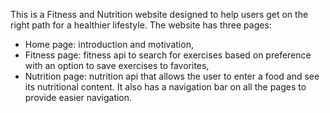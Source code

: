 This is a Fitness and Nutrition website designed to help users get on the right path for a healthier lifestyle.
The website has three pages:
- Home page: introduction and motivation,
- Fitness page: fitness api to search for exercises based on preference with an option to save exercises to favorites,
- Nutrition page: nutrition api that allows the user to enter a food and see its nutritional content.
It also has a navigation bar on all the pages to provide easier navigation.
